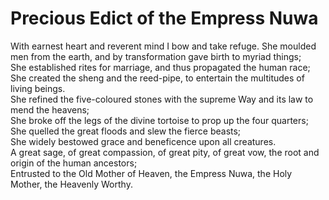 # Precious Edict of the Empress Nuwa

With earnest heart and reverent mind I bow and take refuge. She moulded men from the earth, and by transformation gave birth to myriad things;  
She established rites for marriage, and thus propagated the human race;  
She created the sheng and the reed-pipe, to entertain the multitudes of living beings.  
She refined the five-coloured stones with the supreme Way and its law to mend the heavens;  
She broke off the legs of the divine tortoise to prop up the four quarters;  
She quelled the great floods and slew the fierce beasts;  
She widely bestowed grace and beneficence upon all creatures.  
A great sage, of great compassion, of great pity, of great vow, the root and origin of the human ancestors;  
Entrusted to the Old Mother of Heaven, the Empress Nuwa, the Holy Mother, the Heavenly Worthy.
